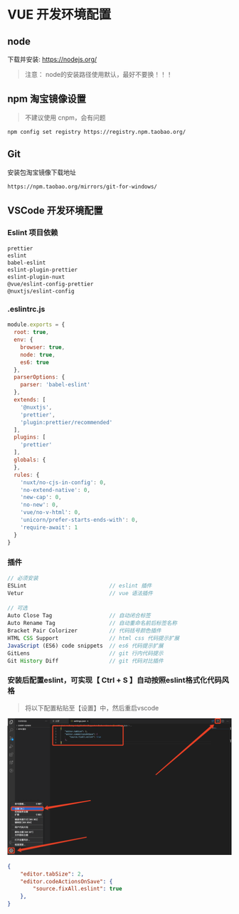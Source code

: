 # VUE 开发环境配置

## node

下载并安装: https://nodejs.org/

> 注意： node的安装路径使用默认，最好不要换！！！

## npm 淘宝镜像设置
> 不建议使用 cnpm，会有问题

```sh
npm config set registry https://registry.npm.taobao.org/
```

## Git

安装包淘宝镜像下载地址

```sh
https://npm.taobao.org/mirrors/git-for-windows/
```

## VSCode 开发环境配置

### Eslint 项目依赖
```
prettier
eslint
babel-eslint
eslint-plugin-prettier
eslint-plugin-nuxt
@vue/eslint-config-prettier
@nuxtjs/eslint-config
```

### .eslintrc.js

```js
module.exports = {
  root: true,
  env: {
    browser: true,
    node: true,
    es6: true
  },
  parserOptions: {
    parser: 'babel-eslint'
  },
  extends: [
    '@nuxtjs',
    'prettier',
    'plugin:prettier/recommended'
  ],
  plugins: [
    'prettier'
  ],
  globals: {
  },
  rules: {
    'nuxt/no-cjs-in-config': 0,
    'no-extend-native': 0,
    'new-cap': 0,
    'no-new': 0,
    'vue/no-v-html': 0,
    'unicorn/prefer-starts-ends-with': 0,
    'require-await': 1
  }
}
```

### 插件

```js
// 必须安装
ESLint                          // eslint 插件
Vetur                           // vue 语法插件

// 可选
Auto Close Tag                  // 自动闭合标签
Auto Rename Tag                 // 自动重命名前后标签名称
Bracket Pair Colorizer          // 代码括号颜色插件
HTML CSS Support                // html css 代码提示扩展
JavaScript (ES6) code snippets  // es6 代码提示扩展
GitLens                         // git 行内代码提示
Git History Diff                // git 代码对比插件
```

### 安装后配置eslint，可实现【 Ctrl + S 】自动按照eslint格式化代码风格
> 将以下配置粘贴至【设置】中，然后重启vscode

![image](../images/1.14.001.png)

```json
{
    "editor.tabSize": 2,
    "editor.codeActionsOnSave": {
        "source.fixAll.eslint": true
    },
}
```